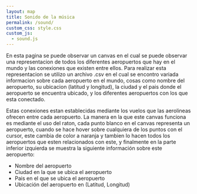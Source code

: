 ```yaml
---
layout: map
title: Sonido de la música
permalink: /sound/
custom_css: style.css
custom_js:
  - sound.js
---
```

<p class="map-text">
En esta pagina se puede observar un canvas en el cual se puede observar una representacion de todos los diferentes aeropuertos que hay en el mundo y las conexiones que existen entre ellos. Para realizar esta representacion se utilizo un archivo .csv en el cual se encontro variada informacion sobre cada aeropuerto en el mundo, cosas como nombre del aeropuerto, su ubicacion (latitud y longitud), la ciudad y el pais donde el aeropuerto se encuentra ubicado, y los diferentes aeropuertos con los que esta conectado.</p>

<p class="map-text">
Estas conexiones estan establecidas mediante los vuelos que las aerolineas ofrecen entre cada aeropuerto. La manera en la que este canvas funciona es mediante el uso del raton, cada punto blanco en el canvas representa un aeropuerto, cuando se hace hover sobre cualquiera de los puntos con el cursor, este cambia de color a naranja y tambien lo hacen todos los aeropuertos que esten relacionados con este, y finalmente en la parte inferior izquierda se muestra la siguiente información sobre este aeropuerto:</p>

<ul class="map-text">
    <li>Nombre del aeropuerto</li>
    <li>Ciudad en la que se ubica el aeropuerto</li>
    <li>Pais en el que se ubica el aeropuerto</li>
    <li>Ubicación del aeropuerto en (Latitud, Longitud)</li>
</ul>


<div class="sound" id='sonido'></div>
